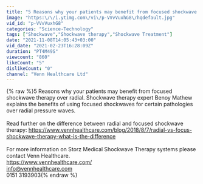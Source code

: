 ```yaml
---
title: "5 Reasons why your patients may benefit from focused shockwave therapy over radial"
image: "https:\/\/i.ytimg.com\/vi\/p-VVvVuxhG8\/hqdefault.jpg"
vid_id: "p-VVvVuxhG8"
categories: "Science-Technology"
tags: ["Shockwave","Shockwave therapy","Shockwave Treatment"]
date: "2021-11-08T14:05:43+03:00"
vid_date: "2021-02-23T16:28:09Z"
duration: "PT4M49S"
viewcount: "860"
likeCount: "5"
dislikeCount: "0"
channel: "Venn Healthcare Ltd"
---
```

{% raw %}5 Reasons why your patients may benefit from focused shockwave therapy over radial. Shockwave therapy expert Benoy Mathew explains the benefits of using focused shockwaves for certain pathologies over radial pressure waves. <br /><br />Read further on the difference between radial and focused shockwave therapy: <a rel="nofollow" target="blank" href="https://www.vennhealthcare.com/blog/2018/8/7/radial-vs-focus-shockwave-therapy-what-is-the-difference">https://www.vennhealthcare.com/blog/2018/8/7/radial-vs-focus-shockwave-therapy-what-is-the-difference</a><br /><br />For more information on Storz Medical Shockwave Therapy systems please contact Venn Healthcare.<br /><a rel="nofollow" target="blank" href="https://www.vennhealthcare.com/">https://www.vennhealthcare.com/</a><br />info@vennhealthcare.com <br />0151 3193903{% endraw %}
